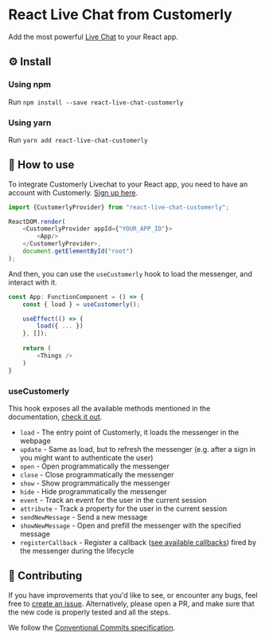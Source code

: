 # React Live Chat from Customerly

Add the most powerful [Live Chat](https://www.customerly.io/?utm_source=github&utm_medium=README&utm_campaign=ReactSDK) to your React app.

## ⚙️ Install

### Using npm

Run `npm install --save react-live-chat-customerly`

### Using yarn

Run `yarn add react-live-chat-customerly`

## 🚀 How to use

To integrate Customerly Livechat to your React app, you need to have an account with Customerly. [Sign up here](https://www.customerly.io/?utm_source=github&utm_medium=README&utm_campaign=ReactSDK).

```javascript
import {CustomerlyProvider} from "react-live-chat-customerly";

ReactDOM.render(
    <CustomerlyProvider appId={"YOUR_APP_ID"}>
        <App/>
    </CustomerlyProvider>,
    document.getElementById("root")
);
```

And then, you can use the `useCustomerly` hook to load the messenger, and interact with it.

```javascript
const App: FunctionComponent = () => {
    const { load } = useCustomerly();

    useEffect(() => {
        load({ ... })
    }, []);
    
    return (
        <Things />
    )
}
```

### useCustomerly

This hook exposes all the available methods mentioned in the documentation, [check it out](https://docs.customerly.io/live-chat/how-to-take-full-control-of-your-live-chat-with-custom-javascript).

 - `load` - The entry point of Customerly, it loads the messenger in the webpage
 - `update` - Same as load, but to refresh the messenger (e.g. after a sign in you might want to authenticate the user)
 - `open` - Open programmatically the messenger
 - `close` - Close programmatically the messenger
 - `show` - Show programmatically the messenger
 - `hide` - Hide programmatically the messenger
 - `event` - Track an event for the user in the current session
 - `attribute` - Track a property for the user in the current session
 - `sendNewMessage` - Send a new message
 - `showNewMessage` - Open and prefill the messenger with the specified message
 - `registerCallback` - Register a callback ([see available callbacks](https://docs.customerly.io/live-chat/how-to-add-live-chat-callbacks)) fired by the messenger during the lifecycle

## 🙋 Contributing
If you have improvements that you'd like to see, or encounter any bugs, feel free to [create an issue](https://github.com/Customerly/gatsby-plugin-customerly-chat/issues). Alternatively, please open a PR, and make sure that the new code is properly tested and all the steps.

We follow the [Conventional Commits specification](https://www.conventionalcommits.org/en/v1.0.0/).

